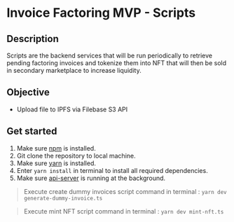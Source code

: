 # Invoice Factoring MVP - Scripts

## Description

Scripts are the backend services that will be run periodically to retrieve pending factoring invoices and tokenize them into NFT that will then be sold in secondary marketplace to increase liquidity.

## Objective

- Upload file to IPFS via Filebase S3 API

## Get started

1. Make sure [npm](https://docs.npmjs.com/downloading-and-installing-node-js-and-npm) is installed.
2. Git clone the repository to local machine.
3. Make sure [yarn](https://yarnpkg.com/getting-started/migration#why-should-you-migrate) is installed.
4. Enter `yarn install` in terminal to install all required dependencies.
5. Make sure [api-server](../api-server/) is running at the background.

> Execute create dummy invoices script command in terminal : `yarn dev generate-dummy-invoice.ts`

> Execute mint NFT script command in terminal : `yarn dev mint-nft.ts`

